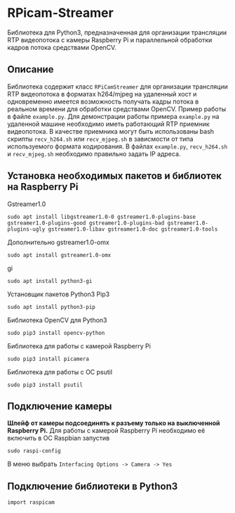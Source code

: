 # RPicam-Streamer
Библиотека для Python3, предназначенная для организации трансляции RTP видеопотока с камеры Raspberry Pi и параллельной обработки кадров потока средствами OpenCV.

## Описание
Библиотека содержит класс `RPiCamStreamer` для организации трансляции RTP видеопотока в форматах h264/mjpeg на удаленный хост и одновременно имеется возможность получать кадры потока в реальном времени для обработки средствами OpenCV.
Пример работы в файле `example.py`.
Для демонстрации работы примера `example.py` на удаленной машине необходимо иметь работающий RTP приемник видеопотока. В качестве приемника могут быть использованы bash скрипты `recv_h264.sh` или `recv_mjpeg.sh` в зависмости от типа используемого формата кодирования. В файлах `example.py`, `recv_h264.sh` и `recv_mjpeg.sh` необходимо правильно задать IP адреса.

## Установка необходимых пакетов и библиотек на Raspberry Pi
Gstreamer1.0
```
sudo apt install libgstreamer1.0-0 gstreamer1.0-plugins-base gstreamer1.0-plugins-good gstreamer1.0-plugins-bad gstreamer1.0-plugins-ugly gstreamer1.0-libav gstreamer1.0-doc gstreamer1.0-tools
```

Дополнительно gstreamer1.0-omx
```
sudo apt install gstreamer1.0-omx
```

gi
```
sudo apt install python3-gi
```
Установщик пакетов Python3 Pip3
```
sudo apt install python3-pip
```

Библиотека OpenCV для Python3
```
sudo pip3 install opencv-python
```

Библиотека для работы с камерой Raspberry Pi
```
sudo pip3 install picamera
```

Библиотека для работы с ОС psutil
```
sudo pip3 install psutil
```

## Подключение камеры

**Шлейф от камеры подсоединять к разъему только на выключенной Raspberry Pi.** Для работы с камерой Raspberry Pi необходимо её включить в ОС Raspbian запустив
```
sudo raspi-config
```
В меню выбрать `Interfacing Options -> Camera -> Yes`

## Подключение библиотеки в Python3
```
import raspicam
```
